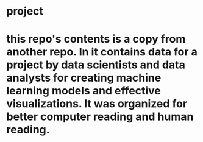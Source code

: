 # project

# this repo's contents is a copy from another repo. In it contains data for a project by data scientists and data analysts for creating machine learning models and effective visualizations. It was organized for better computer reading and human reading. 